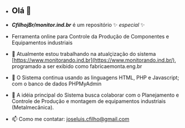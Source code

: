 - ## Olá 👋

- _**CfilhojBr/monitor.ind.br**_ é um repositório ✨ _especial_ ✨
- Ferramenta online para Controle da Produção de Componentes e Equipamentos industriais


- 🔭 Atualmente estou trabalhando na atualçização do sistema [https://www.monitorando.ind.br](https://www.monitorando.ind.br/), programado a ser exibido como fabricaemonta.eng.br
- 🌱 O Sistema continua usando as linguagens HTML, PHP e Javascript; com o banco de dados PHPMyAdmin
- 👯 A idéia principal do Sistema busca colaborar com o Planejamento e Controle de Produção e montagem de equipamentos industriais (Metalmecânica).


- 📫 Como me contatar: joseluis.cfilho@gmail.com
